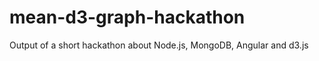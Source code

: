 mean-d3-graph-hackathon
=======================

Output of a short hackathon about Node.js, MongoDB, Angular and d3.js
